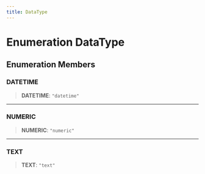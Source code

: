 ```yaml
---
title: DataType
---
```


# Enumeration DataType

## Enumeration Members

### DATETIME

> **DATETIME**: `"datetime"`

***

### NUMERIC

> **NUMERIC**: `"numeric"`

***

### TEXT

> **TEXT**: `"text"`
